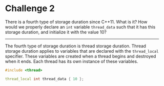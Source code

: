 # Challenge 2
There is a fourth type of storage duration since C++11. What is it? How would we properly declare an `int` variable `thread_data` such that it has this storage duration, and initialize it with the value 10?

---

The fourth type of storage duration is thread storage duration. Thread storage duration applies to variables that are declared with the `thread_local` specifier. These variables are created when a thread begins and destroyed when it ends. Each thread has its own instance of these variables.

```cpp
#include <thread>

thread_local int thread_data { 10 };
```
